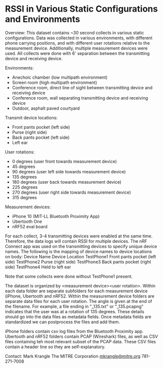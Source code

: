 # RSSI in Various Static Configurations and Environments
Overview:
This dataset contains ~30 second collects in various static configurations.  Data was collected in various environments, with different phone carrying positions, and with different user rotations relative to the measurement device.  Additionally, multiple measurement devices were used.  All collects were done with 6' separation between the transmitting device and receiving device.

Environments:
- Anechoic chamber (low multipath environment)
- Screen room (high multipath environment)
- Conference room, direct line of sight between transmitting device and receiving device
- Conference room, wall separating transmitting device and receiving device
- Outdoor, asphalt paved courtyard

Transmit device locations:
- Front pants pocket (left side)
- Purse (right side)
- Back pants pocket (left side)
- Left ear

User rotations:
- 0 degrees (user front towards measurement device)
- 45 degrees
- 90 degrees (user left side towards measurement device)
- 135 degrees
- 180 degrees (user back towards measurement device)
- 225 degrees
- 270 degrees (user right side towards measurement device)
- 315 degrees

Measurement devices:
- iPhone 10 (MIT-LL Bluetooth Proximity App)
- Ubertooth One
- nRF52 eval board

For each collect, 3-4 transmitting devices were enabled at the same time.  Therefore, the data logs will contain RSSI for multiple devices.  The nRF Connect app was used on the transmitting devices to specify unique device names.  The following is the mapping of device names to device locations on body:
	Device Name		Device Location
	TestPhone1		Front pants pocket (left side)
	TestPhone2		Purse (right side)
	TestPhone3		Back pants pocket (right side)
	TestPhone4		Held to left ear
	
Note that some collects were done without TestPhone1 present.

The dataset is organized by <environment>\<measurement device>\<user rotation>.
Within each data folder are separate subfolders for each measurement device (iPhone, Ubertooth and nRF52.  Within the measurement device folders are separate data files for each user rotation.  The angle is given at the end of the filename.  For example, a file ending in "_135.txt" or "_135.pcapng" indicates that the user was at a rotation of 135 degrees.  These details should go into the data files as metadata fields.  Once metadata fields are standardized we can postprocess the files and add them.

iPhone folders contain csv log files from the Bluetooth Proximity app.  Ubertooth and nRF52 folders contain PCAP (Wireshark) files, as well as CSV files containing teh most relevant subset of the PCAP data.  These CSV files contain a header line so they are self-explanatory.

Contact:
Mark Krangle
The MITRE Corporation
mkrangle@mitre.org
781-271-7008




